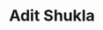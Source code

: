 ---
layout: contactpage
title:  "Adit Shukla"
job-title: Managing Director
linked-in: https://www.linkedin.com/in/aditshukla/
email: adit@amalgamcapital.com
phone: (919) 522-5007
sitemap: false
---